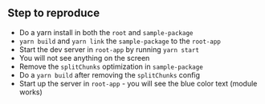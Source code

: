## Step to reproduce

- Do a yarn install in both the `root` and `sample-package`
- `yarn build` and `yarn link` the `sample-package` to the `root-app`
- Start the dev server in `root-app` by running `yarn start`
- You will not see anything on the screen
- Remove the `splitChunks` optimization in `sample-package` 
- Do a `yarn build` after removing the `splitChunks` config
- Start up the server in `root-app` - you will see the blue color text (module works)